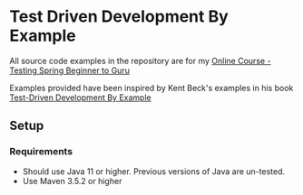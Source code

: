 # Test Driven Development By Example

All source code examples in the repository are for my [Online Course - Testing Spring Beginner to Guru](https://springframework.guru)

Examples provided have been inspired by Kent Beck's examples in his book [Test-Driven Development By Example](https://amzn.to/2DTP58p)

## Setup
### Requirements
* Should use Java 11 or higher. Previous versions of Java are un-tested.
* Use Maven 3.5.2 or higher
